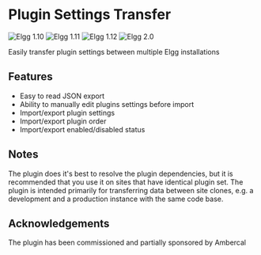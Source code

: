 Plugin Settings Transfer
========================
![Elgg 1.10](https://img.shields.io/badge/Elgg-1.10.x-orange.svg?style=flat-square)
![Elgg 1.11](https://img.shields.io/badge/Elgg-1.11.x-orange.svg?style=flat-square)
![Elgg 1.12](https://img.shields.io/badge/Elgg-1.12.x-orange.svg?style=flat-square)
![Elgg 2.0](https://img.shields.io/badge/Elgg-1.12.x-orange.svg?style=flat-square)

Easily transfer plugin settings between multiple Elgg installations

## Features

* Easy to read JSON export
* Ability to manually edit plugins settings before import
* Import/export plugin settings
* Import/export plugin order
* Import/export enabled/disabled status

## Notes

The plugin does it's best to resolve the plugin dependencies, but it is recommended that
you use it on sites that have identical plugin set.
The plugin is intended primarily for transferring data between site clones, e.g.
a development and a production instance with the same code base.

## Acknowledgements

The plugin has been commissioned and partially sponsored by Ambercal

